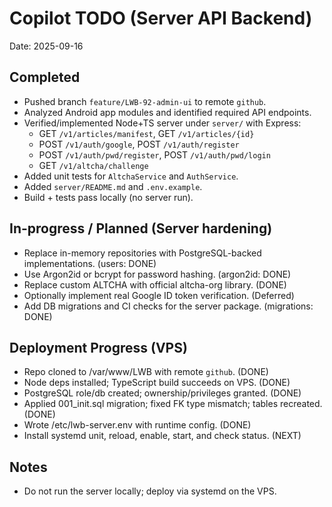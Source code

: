 # Copilot TODO (Server API Backend)

Date: 2025-09-16

## Completed
- Pushed branch `feature/LWB-92-admin-ui` to remote `github`.
- Analyzed Android app modules and identified required API endpoints.
- Verified/implemented Node+TS server under `server/` with Express:
	- GET `/v1/articles/manifest`, GET `/v1/articles/{id}`
	- POST `/v1/auth/google`, POST `/v1/auth/register`
	- POST `/v1/auth/pwd/register`, POST `/v1/auth/pwd/login`
	- GET `/v1/altcha/challenge`
- Added unit tests for `AltchaService` and `AuthService`.
- Added `server/README.md` and `.env.example`.
- Build + tests pass locally (no server run).

## In-progress / Planned (Server hardening)
- Replace in-memory repositories with PostgreSQL-backed implementations. (users: DONE)
- Use Argon2id or bcrypt for password hashing. (argon2id: DONE)
- Replace custom ALTCHA with official altcha-org library. (DONE)
- Optionally implement real Google ID token verification. (Deferred)
- Add DB migrations and CI checks for the server package. (migrations: DONE)

## Deployment Progress (VPS)
- Repo cloned to /var/www/LWB with remote `github`. (DONE)
- Node deps installed; TypeScript build succeeds on VPS. (DONE)
- PostgreSQL role/db created; ownership/privileges granted. (DONE)
- Applied 001_init.sql migration; fixed FK type mismatch; tables recreated. (DONE)
- Wrote /etc/lwb-server.env with runtime config. (DONE)
- Install systemd unit, reload, enable, start, and check status. (NEXT)

## Notes
- Do not run the server locally; deploy via systemd on the VPS.

